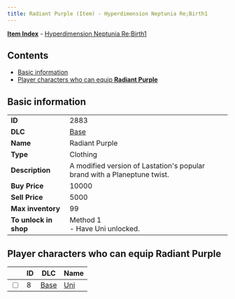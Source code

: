 ```yaml
---
title: Radiant Purple (Item) - Hyperdimension Neptunia Re;Birth1
---
```


[**Item Index**](/neptunia/rb1/item/index.html) - [Hyperdimension Neptunia Re;Birth1](/neptunia/rb1)

## Contents

- [Basic information](#basic-information)
- [Player characters who can equip **Radiant Purple**](#player-characters-who-can-equip-radiant-purple)

## Basic information

|   |   |
| -- | -- |
| **ID** | 2883 |
| **DLC** | [Base](/neptunia/rb1/dlc/1-base.html) |
| **Name** | Radiant Purple |
| **Type** | Clothing |
| **Description** | A modified version of Lastation's popular brand with a Planeptune twist. |
| **Buy Price** | 10000 |
| **Sell Price** | 5000 |
| **Max inventory** | 99 |
| **To unlock in shop** | Method 1<br />- Have Uni unlocked. |


## Player characters who can equip **Radiant Purple**

|    | ID | DLC | Name |
| -- | -- | --- | ---- |
| <input type="checkbox" id="rb1-player-1-8" class="trackbox" /> | 8 | [Base](/neptunia/rb1/dlc/1-base.html) | [Uni](/neptunia/rb1/player/1-8-uni.html) |
